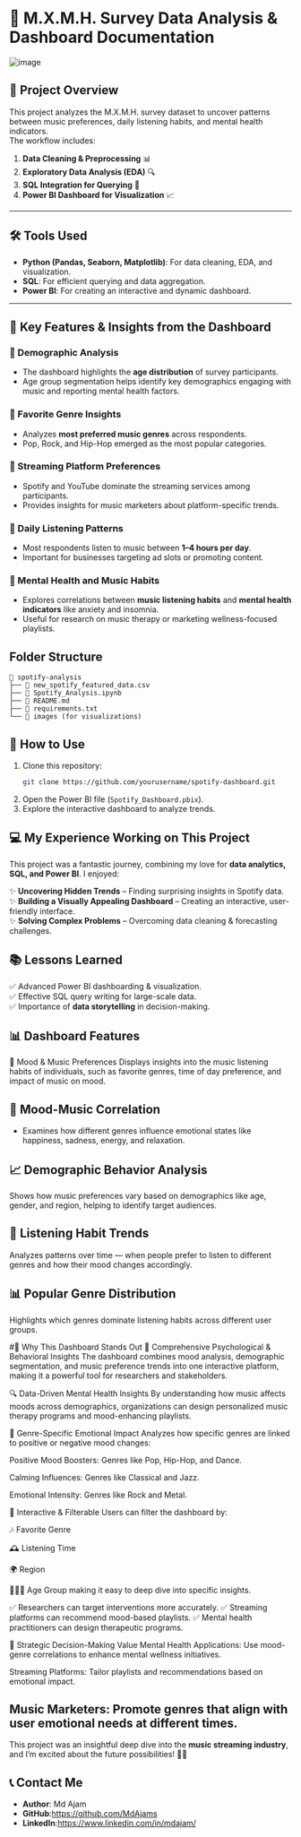 # 🎵 M.X.M.H. Survey Data Analysis & Dashboard Documentation
![image](https://github.com/user-attachments/assets/e38b59c1-9527-49db-83ef-196bacbbca80)

## 📌 Project Overview
This project analyzes the M.X.M.H. survey dataset to uncover patterns between music preferences, daily listening habits, and mental health indicators.  
The workflow includes:

1. **Data Cleaning & Preprocessing** 📊
2. **Exploratory Data Analysis (EDA)** 🔍
3. **SQL Integration for Querying** 💾
4. **Power BI Dashboard for Visualization** 📈

---

## 🛠 Tools Used
- **Python (Pandas, Seaborn, Matplotlib)**: For data cleaning, EDA, and visualization.
- **SQL**: For efficient querying and data aggregation.
- **Power BI**: For creating an interactive and dynamic dashboard.

---

## 🚀 Key Features & Insights from the Dashboard
### 🔹 Demographic Analysis
- The dashboard highlights the **age distribution** of survey participants.
- Age group segmentation helps identify key demographics engaging with music and reporting mental health factors.

### 🔹 Favorite Genre Insights
- Analyzes **most preferred music genres** across respondents.
- Pop, Rock, and Hip-Hop emerged as the most popular categories.

### 🔹 Streaming Platform Preferences
- Spotify and YouTube dominate the streaming services among participants.
- Provides insights for music marketers about platform-specific trends.

### 🔹 Daily Listening Patterns
- Most respondents listen to music between **1–4 hours per day**.
- Important for businesses targeting ad slots or promoting content.

### 🔹 Mental Health and Music Habits
- Explores correlations between **music listening habits** and **mental health indicators** like anxiety and insomnia.
- Useful for research on music therapy or marketing wellness-focused playlists.
## Folder Structure
```
📂 spotify-analysis
├── 📄 new_spotify_featured_data.csv
├── 📄 Spotify_Analysis.ipynb
├── 📄 README.md
├── 📄 requirements.txt
└── 📂 images (for visualizations)
```
## 🚀 How to Use
1. Clone this repository:
   ```bash
   git clone https://github.com/yourusername/spotify-dashboard.git
   ```
2. Open the Power BI file (`Spotify_Dashboard.pbix`).
3. Explore the interactive dashboard to analyze trends.

## 💻 My Experience Working on This Project
This project was a fantastic journey, combining my love for **data analytics, SQL, and Power BI**. I enjoyed:

✨ **Uncovering Hidden Trends** – Finding surprising insights in Spotify data.  
✨ **Building a Visually Appealing Dashboard** – Creating an interactive, user-friendly interface.  
✨ **Solving Complex Problems** – Overcoming data cleaning & forecasting challenges.

## 📚 Lessons Learned
✅ Advanced Power BI dashboarding & visualization.    
✅ Effective SQL query writing for large-scale data.  
✅ Importance of **data storytelling** in decision-making.

## 📊 Dashboard Features
   🎵 Mood & Music Preferences
   Displays insights into the music listening habits of individuals, such as favorite genres, time of day preference, and impact of music on mood.

## 🎯 Mood-Music Correlation
-   Examines how different genres influence emotional states like happiness, sadness, energy, and relaxation.

## 📈 Demographic Behavior Analysis
   Shows how music preferences vary based on demographics like age, gender, and region, helping to identify target audiences.

## 📅 Listening Habit Trends
   Analyzes patterns over time — when people prefer to listen to different genres and how their mood changes accordingly.

## 📊 Popular Genre Distribution
   Highlights which genres dominate listening habits across different user groups.

#🚀 Why This Dashboard Stands Out
   🌟 Comprehensive Psychological & Behavioral Insights
   The dashboard combines mood analysis, demographic segmentation, and music preference trends into one interactive platform, making it a powerful tool for researchers and     stakeholders.

🔍 Data-Driven Mental Health Insights
By understanding how music affects moods across demographics, organizations can design personalized music therapy programs and mood-enhancing playlists.

🎼 Genre-Specific Emotional Impact
Analyzes how specific genres are linked to positive or negative mood changes:

Positive Mood Boosters: Genres like Pop, Hip-Hop, and Dance.

Calming Influences: Genres like Classical and Jazz.

Emotional Intensity: Genres like Rock and Metal.

🔄 Interactive & Filterable
Users can filter the dashboard by:

🎶 Favorite Genre

🕰️ Listening Time

🌍 Region

🧑‍🤝‍🧑 Age Group
making it easy to deep dive into specific insights.

✅ Researchers can target interventions more accurately.
✅ Streaming platforms can recommend mood-based playlists.
✅ Mental health practitioners can design therapeutic programs.

🎯 Strategic Decision-Making Value
Mental Health Applications: Use mood-genre correlations to enhance mental wellness initiatives.

Streaming Platforms: Tailor playlists and recommendations based on emotional impact.

Music Marketers: Promote genres that align with user emotional needs at different times.
---
This project was an insightful deep dive into the **music streaming industry**, and I’m excited about the future possibilities! 🚀🎶
## 📞 Contact Me
- **Author**: Md Ajam
- **GitHub**:https://github.com/MdAjams
- **LinkedIn**:https://www.linkedin.com/in/mdajam/
